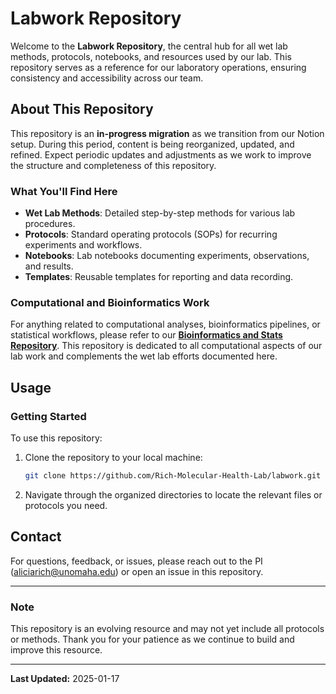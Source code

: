 # Labwork Repository

Welcome to the **Labwork Repository**, the central hub for all wet lab methods, protocols, notebooks, and resources used by our lab. This repository serves as a reference for our laboratory operations, ensuring consistency and accessibility across our team.

## About This Repository

This repository is an **in-progress migration** as we transition from our Notion setup. During this period, content is being reorganized, updated, and refined. Expect periodic updates and adjustments as we work to improve the structure and completeness of this repository.

### What You'll Find Here

- **Wet Lab Methods**: Detailed step-by-step methods for various lab procedures.
- **Protocols**: Standard operating protocols (SOPs) for recurring experiments and workflows.
- **Notebooks**: Lab notebooks documenting experiments, observations, and results.
- **Templates**: Reusable templates for reporting and data recording.

### Computational and Bioinformatics Work

For anything related to computational analyses, bioinformatics pipelines, or statistical workflows, please refer to our **[Bioinformatics and Stats Repository](https://github.com/Rich-Molecular-Health-Lab/bioinformatics_stats)**. This repository is dedicated to all computational aspects of our lab work and complements the wet lab efforts documented here.

## Usage

### Getting Started
To use this repository:
1. Clone the repository to your local machine:
   ```bash
   git clone https://github.com/Rich-Molecular-Health-Lab/labwork.git
   ```
2. Navigate through the organized directories to locate the relevant files or protocols you need.

## Contact

For questions, feedback, or issues, please reach out to the PI (aliciarich@unomaha.edu) or open an issue in this repository.

---

### Note
This repository is an evolving resource and may not yet include all protocols or methods. Thank you for your patience as we continue to build and improve this resource.

---

**Last Updated:** 2025-01-17
